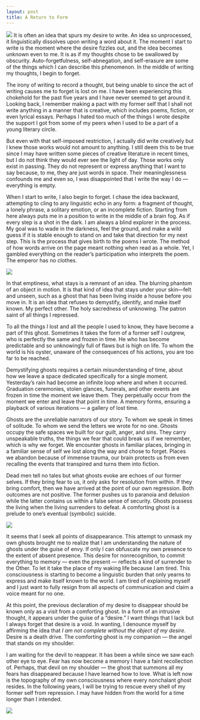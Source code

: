 ```yaml
---
layout: post
title: A Return to Form
---
```


![](https://substackcdn.com/image/fetch/f_auto,q_auto:good,fl_progressive:steep/https%3A%2F%2Fsubstack-post-media.s3.amazonaws.com%2Fpublic%2Fimages%2Fff49a9f4-69ce-4fdd-a95c-d531a0755eb7_1920x483.png)
It is often an idea that spurs my desire to write. An idea so unprocessed, it linguistically dissolves upon writing a word about it. The moment I start to write is the moment where the desire fizzles out, and the idea becomes unknown even to me. It is as if my thoughts chose to be swallowed by obscurity. Auto-forgetfulness, self-abnegation, and self-erasure are some of the things which I can describe this phenomenon. In the middle of writing my thoughts, I begin to forget.

The irony of writing to record a thought, but being unable to since the act of writing causes me to forget is lost on me. I have been experiencing this chokehold for the past five years and I have never seemed to get around it. Looking back, I remember making a pact with my former self that I shall not write anything in a manner that is creative, which includes poems, fiction, or even lyrical essays. Perhaps I hated too much of the things I wrote despite the support I got from some of my peers when I used to be a part of a young literary circle.

But even with that self-imposed restriction, I actually did write creatively but I knew those works would not amount to anything. I still deem this to be true since I may have written some pieces of creative literature in recent times, but I do not think they would ever see the light of day. Those works only exist in passing. They do not represent or express anything that I want to say because, to me, they are just words in space. Their meaninglessness confounds me and even so, I was disappointed that I write the way I do — everything is empty.

When I start to write, I also begin to forget. I chase the idea backward, attempting to cling to any linguistic echo in any form: a fragment of thought, a lonely phrase, a solitary emotion, or an incomplete fiction. Starting from here always puts me in a position to write in the middle of a brain fog. As if every step is a shot in the dark. I am always a blind explorer in the process. My goal was to wade in the darkness, feel the ground, and make a wild guess if it is stable enough to stand on and take that direction for my next step. This is the process that gives birth to the poems I wrote. The method of how words arrive on the page meant nothing when read as a whole. Yet, I gambled everything on the reader’s participation who interprets the poem. The emperor has no clothes.

![](https://substackcdn.com/image/fetch/w_5760,c_limit,f_auto,q_auto:good,fl_progressive:steep/https%3A%2F%2Fsubstack-post-media.s3.amazonaws.com%2Fpublic%2Fimages%2F2505a1ae-0026-406b-926b-0876e546c614_1920x378.png)

In that emptiness, what stays is a remnant of an idea. The blurring phantom of an object in motion. It is that kind of idea that stays under your skin—felt and unseen, such as a ghost that has been living inside a house before you move in. It is an idea that refuses to demystify, identify, and make itself known. My perfect other. The holy sacredness of unknowing. The patron saint of all things I repressed.

To all the things I lost and all the people I used to know, they have become a part of this ghost. Sometimes it takes the form of a former self I outgrew, who is perfectly the same and frozen in time. He who has become predictable and so unknowingly full of flaws but is high on life. To whom the world is his oyster, unaware of the consequences of his actions, you are too far to be reached.

Demystifying ghosts requires a certain misunderstanding of time, about how we leave a space dedicated specifically for a single moment. Yesterday’s rain had become an infinite loop where and when it occurred. Graduation ceremonies, stolen glances, funerals, and other events are frozen in time the moment we leave them. They perpetually occur from the moment we enter and leave that point in time. A memory forms, ensuring a playback of various iterations — a gallery of lost time.

Ghosts are the unreliable narrators of our story. To whom we speak in times of solitude. To whom we send the letters we wrote for no one. Ghosts occupy the safe spaces we built for our guilt, anger, and sins. They carry unspeakable truths, the things we fear that could break us if we remember, which is why we forget. We encounter ghosts in familiar places, bringing in a familiar sense of self we lost along the way and chose to forget. Places we abandon because of immense trauma, our brain protects us from even recalling the events that transpired and turns them into fiction.

Dead men tell no tales but what ghosts evoke are echoes of our former selves. If they bring fear to us, it only asks for resolution from within. If they bring comfort, then we have arrived at the point of our own regression. Both outcomes are not positive. The former pushes us to paranoia and delusion while the latter contains us within a false sense of security. Ghosts possess the living when the living surrenders to defeat. A comforting ghost is a prelude to one’s eventual (symbolic) suicide.

![](https://substackcdn.com/image/fetch/w_5760,c_limit,f_auto,q_auto:good,fl_progressive:steep/https%3A%2F%2Fsubstack-post-media.s3.amazonaws.com%2Fpublic%2Fimages%2Fd419841c-1887-427f-adc7-fe47f636b536_1920x365.png)

It seems that I seek all points of disappearance. This attempt to unmask my own ghosts brought me to realize that I am understanding the nature of ghosts under the guise of envy. If only I can obfuscate my own presence to the extent of absent presence. This desire for nonrecognition, to commit everything to memory — even the present — reflects a kind of surrender to the Other. To let it take the place of my waking life because I am tired. This consciousness is starting to become a linguistic burden that only yearns to express and make itself known to the world. I am tired of explaining myself and I just want to fully resign from all aspects of communication and claim a voice meant for no one.

At this point, the previous declaration of my desire to disappear should be known only as a visit from a comforting ghost. In a form of an intrusive thought, it appears under the guise of a “desire.” I want things that I lack but I always forget that desire is a void. In wanting, I denounce myself by affirming the idea that _I am not complete without the object of my desire_. Desire is a death drive. The comforting ghost is my companion — the angel that stands on my shoulder.

I am waiting for the devil to reappear. It has been a while since we saw each other eye to eye. Fear has now become a memory I have a faint recollection of. Perhaps, that devil on my shoulder — the ghost that summons all my fears has disappeared because I have learned how to love. What is left now is the topography of my own consciousness where every nonchalant ghost resides. In the following years, I will be trying to rescue every shell of my former self from repression. I may have hidden from the world for a time longer than I intended.

![](https://substackcdn.com/image/fetch/w_5760,c_limit,f_auto,q_auto:good,fl_progressive:steep/https%3A%2F%2Fsubstack-post-media.s3.amazonaws.com%2Fpublic%2Fimages%2Fb59e8e64-61a6-447c-9780-147982bb1c4f_1920x611.png)
